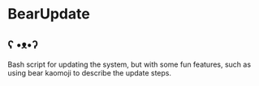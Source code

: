 # BearUpdate
## ʕ •ᴥ•ʔ
Bash script for updating the system, but with some fun features, such as using bear kaomoji to describe the update steps.
